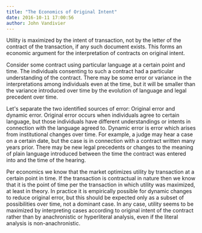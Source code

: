 ```yaml
---
title: "The Economics of Original Intent"
date: 2016-10-11 17:00:56
author: John Vandivier
---
```




Utility is maximized by the intent of transaction, not by the letter of the contract of the transaction, if any such document exists. This forms an economic argument for the interpretation of contracts on original intent.

Consider some contract using particular language at a certain point and time. The individuals consenting to such a contract had a particular understanding of the contract. There may be some error or variance in the interpretations among individuals even at the time, but it will be smaller than the variance introduced over time by the evolution of language and legal precedent over time.

Let's separate the two identified sources of error: Original error and dynamic error. Original error occurs when individuals agree to certain language, but those individuals have different understandings or intents in connection with the language agreed to. Dynamic error is error which arises from institutional changes over time. For example, a judge may hear a case on a certain date, but the case is in connection with a contract written many years prior. There may be new legal precedents or changes to the meaning of plain language introduced between the time the contract was entered into and the time of the hearing.

Per economics we know that the market optimizes utility by transaction at a certain point in time. If the transaction is contractual in nature then we know that it is the point of time per the transaction in which utility was maximized, at least in theory. In practice it is empirically possible for dynamic changes to reduce original error, but this should be expected only as a subset of possibilities over time, not a dominant case. In any case, utility seems to be maximized by interpreting cases according to original intent of the contract rather than by anachronistic or hyperliteral analysis, even if the literal analysis is non-anachronistic.